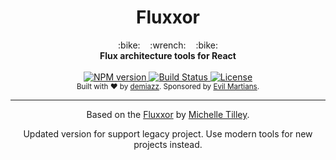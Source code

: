 <h1 align="center">Fluxxor</h1>

<div align="center">
  :bike:&nbsp;&nbsp;&nbsp;&nbsp;:wrench:&nbsp;&nbsp;&nbsp;&nbsp;:bike:
</div>
<div align="center">
  <strong>Flux architecture tools for React</strong>
</div>

<br />

<div align="center">
  <!-- NPM version -->
  <a href="https://www.npmjs.com/package/@demiazz/fluxxor">
    <img src="https://img.shields.io/npm/v/@demiazz/fluxxor.svg?style=flat-square"
      alt="NPM version" />
  </a>
  <!-- Build Status -->
  <a href="https://travis-ci.org/demiazz/lighty">
    <img src="https://img.shields.io/travis/demiazz/lighty.svg?style=flat-square"
      alt="Build Status" />
  </a>
  <!-- License -->
  <a href="https://github.com/demiazz/fluxxor/blob/master/LICENSE">
    <img src="https://img.shields.io/npm/l/@demiazz/fluxxor.svg?style=flat-square"
      alt="License" />
  </a>
</div>

<div align="center">
  <sub>Built with ❤︎ by
  <a href="https://twitter.com/demiazz">demiazz</a>.
  Sponsored by <a href="http://evilmartians.com">Evil Martians</a>.
</div>

<hr />

<div align="center">
  <p>Based on the <a href="https://github.com/BinaryMuse/fluxxor">Fluxxor</a> by <a href="https://github.com/BinaryMuse">Michelle Tilley</a>.</p>

  <p>Updated version for support legacy project. Use modern tools for new projects instead.</p>
</div>
